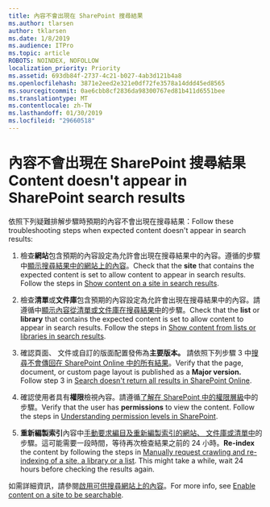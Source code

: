 ```yaml
---
title: 內容不會出現在 SharePoint 搜尋結果
ms.author: tlarsen
author: tklarsen
ms.date: 1/8/2019
ms.audience: ITPro
ms.topic: article
ROBOTS: NOINDEX, NOFOLLOW
localization_priority: Priority
ms.assetid: 693db84f-2737-4c21-b027-4ab3d121b4a8
ms.openlocfilehash: 3871e2eed2e321e0df72fe3578a14ddd45ed8565
ms.sourcegitcommit: 0ae6cbb8cf2836da98300767ed81b411d6551bee
ms.translationtype: MT
ms.contentlocale: zh-TW
ms.lasthandoff: 01/30/2019
ms.locfileid: "29660518"
---
```

# <a name="content-doesnt-appear-in-sharepoint-search-results"></a><span data-ttu-id="2050a-102">內容不會出現在 SharePoint 搜尋結果</span><span class="sxs-lookup"><span data-stu-id="2050a-102">Content doesn't appear in SharePoint search results</span></span>

<span data-ttu-id="2050a-103">依照下列疑難排解步驟時預期的內容不會出現在搜尋結果：</span><span class="sxs-lookup"><span data-stu-id="2050a-103">Follow these troubleshooting steps when expected content doesn't appear in search results:</span></span>
  
1. <span data-ttu-id="2050a-p101">檢查**網站**包含預期的內容設定為允許會出現在搜尋結果中的內容。遵循的步驟中[顯示搜尋結果中的網站上的內容](https://docs.microsoft.com/sharepoint/make-site-content-searchable#show-content-on-a-site-in-search-results)。</span><span class="sxs-lookup"><span data-stu-id="2050a-p101">Check that the **site** that contains the expected content is set to allow content to appear in search results. Follow the steps in [Show content on a site in search results](https://docs.microsoft.com/sharepoint/make-site-content-searchable#show-content-on-a-site-in-search-results).</span></span>
    
2. <span data-ttu-id="2050a-p102">檢查**清單**或**文件庫**包含預期的內容設定為允許會出現在搜尋結果中的內容。請遵循中[顯示內容從清單或文件庫在搜尋結果中](https://docs.microsoft.com/sharepoint/make-site-content-searchable#show-content-from-lists-or-libraries-in-search-results)的步驟。</span><span class="sxs-lookup"><span data-stu-id="2050a-p102">Check that the **list** or **library** that contains the expected content is set to allow content to appear in search results. Follow the steps in [Show content from lists or libraries in search results](https://docs.microsoft.com/sharepoint/make-site-content-searchable#show-content-from-lists-or-libraries-in-search-results).</span></span> 
    
3. <span data-ttu-id="2050a-p103">確認頁面、 文件或自訂的版面配置發佈為**主要版本。** 請依照下列步驟 3 中[搜尋不會傳回在 SharePoint Online 中的所有結果](https://go.microsoft.com/fwlink/?linkid=874525)。</span><span class="sxs-lookup"><span data-stu-id="2050a-p103">Verify that the page, document, or custom page layout is published as a **Major version.** Follow step 3 in [Search doesn't return all results in SharePoint Online](https://go.microsoft.com/fwlink/?linkid=874525).</span></span>
    
4. <span data-ttu-id="2050a-p104">確認使用者具有**權限**檢視內容。請遵循[了解在 SharePoint 中的權限層級](https://go.microsoft.com/fwlink/?linkid=867071)中的步驟。</span><span class="sxs-lookup"><span data-stu-id="2050a-p104">Verify that the user has **permissions** to view the content. Follow the steps in [Understanding permission levels in SharePoint](https://go.microsoft.com/fwlink/?linkid=867071).</span></span>
    
5. <span data-ttu-id="2050a-p105">**重新編製索引**內容中[手動要求編目及重新編製索引的網站、 文件庫或清單中](https://docs.microsoft.com/sharepoint/crawl-site-content)的步驟。這可能需要一段時間，等待再次檢查結果之前的 24 小時。</span><span class="sxs-lookup"><span data-stu-id="2050a-p105">**Re-index** the content by following the steps in [Manually request crawling and re-indexing of a site, a library or a list](https://docs.microsoft.com/sharepoint/crawl-site-content). This might take a while, wait 24 hours before checking the results again.</span></span>
    
<span data-ttu-id="2050a-114">如需詳細資訊，請參閱[啟用可供搜尋網站上的內容](https://docs.microsoft.com/sharepoint/make-site-content-searchable)。</span><span class="sxs-lookup"><span data-stu-id="2050a-114">For more info, see [Enable content on a site to be searchable](https://docs.microsoft.com/sharepoint/make-site-content-searchable).</span></span> 
  

